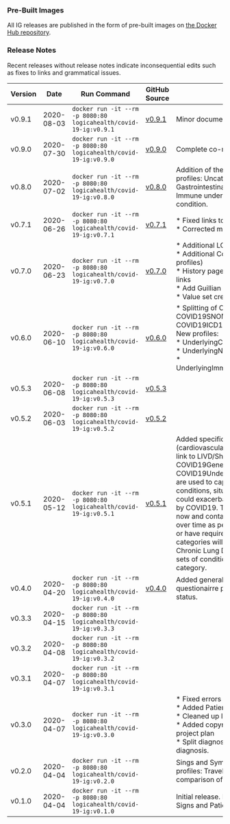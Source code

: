 
### Pre-Built Images
All IG releases are published in the form of pre-built images on [the Docker Hub repository](https://hub.docker.com/r/logicahealth/covid-19-ig).

### Release Notes
Recent releases without release notes indicate inconsequential edits such as fixes to links and grammatical issues.

| Version 	| Date 	| Run Command 	| GitHub Source 	| Notes 	|
|-	|-	|-	|-	|-	|
| v0.9.1	| 2020-08-03	| `docker run -it --rm -p 8080:80 logicahealth/covid-19-ig:v0.9.1` 	| [v0.9.1](https://github.com/logicahealth/covid-19/tree/v0.9.1)	| Minor documentation fixes. |
| v0.9.0	| 2020-07-30	| `docker run -it --rm -p 8080:80 logicahealth/covid-19-ig:v0.9.0` 	| [v0.9.0](https://github.com/logicahealth/covid-19/tree/v0.9.0)	| Complete co-morbidity value sets. |
| v0.8.0	| 2020-07-02	| `docker run -it --rm -p 8080:80 logicahealth/covid-19-ig:v0.8.0` 	| [v0.8.0](https://github.com/logicahealth/covid-19/tree/v0.8.0)	| Addition of the final four specific underlying condition profiles: Uncategorized underlying condition, Gastrointestinal and Hepatic underlying condition, Immune underlying condition, and Renal underlying condition. |
| v0.7.1	| 2020-06-26	| `docker run -it --rm -p 8080:80 logicahealth/covid-19-ig:v0.7.1` 	| [v0.7.1](https://github.com/logicahealth/covid-19/tree/v0.7.1)	| * Fixed links to lab profile on the "Lab Profiles" page. <br> * Corrected minor typos. |
| v0.7.0	| 2020-06-23	| `docker run -it --rm -p 8080:80 logicahealth/covid-19-ig:v0.7.0` 	| [v0.7.0](https://github.com/logicahealth/covid-19/tree/v0.7.0)	| * Additional LOINC Codes for 18 lab tests<br> * Additional Co-Morbidities (3 - 4 of the remaining profiles)<br> * History page workaround/fix with historical release links<br> * Add Guillian Barre syndrome "actual"<br> * Value set creation - 10 total |
| v0.6.0	| 2020-06-10	| `docker run -it --rm -p 8080:80 logicahealth/covid-19-ig:v0.6.0` 	| [v0.6.0](https://github.com/logicahealth/covid-19/tree/v0.6.0)	| * Splitting of COVID19Daignosis into COVID19SNOMEDDiagnosis and COVID19ICD10Diagnosis<br> New profiles:<br> * UnderlyingCardiovascularMedicalConditionPresent<br> * UnderlyingNeuroligicMedicalConditionPresent<br> * UnderlyingImmunocompromisedMedicalConditionPresent|
| v0.5.3	| 2020-06-08	| `docker run -it --rm -p 8080:80 logicahealth/covid-19-ig:v0.5.3` 	| [v0.5.3](https://github.com/logicahealth/covid-19/tree/v0.5.3)	|  	|
| v0.5.2	| 2020-06-03	| `docker run -it --rm -p 8080:80 logicahealth/covid-19-ig:v0.5.2` 	| [v0.5.2](https://github.com/logicahealth/covid-19/tree/v0.5.2)	|  	|
| v0.5.1	| 2020-05-12	| `docker run -it --rm -p 8080:80 logicahealth/covid-19-ig:v0.5.1` 	| [v0.5.1](https://github.com/logicahealth/covid-19/tree/v0.5.1)	| Added specific underlying condition profiles (cardiovascular, neurologic, and immunocompromised), link to LIVD/Shield work. Replaces the COVID19GeneralComorbidityVS with COVID19UnderlyingMedicalConditionVS. These profiles are used to capture the existence or absence of conditions, situations, procedures, or other issues that could exacerbate COVID19 or that could be exacerbated by COVID19.  The value set for this is somewhat short for now and contains many general categories.  It will change over time as people and organizations make suggestions or have requirements.  Specific profiles for comorbid categories will also be created, such as "COVID19 Chronic Lung Diesase Comorbidities", and will have value sets of conditions specific to and members of the general category. 	|
| v0.4.0	| 2020-04-20 	| `docker run -it --rm -p 8080:80 logicahealth/covid-19-ig:v0.4.0` 	| [v0.4.0](https://github.com/logicahealth/covid-19/tree/v0.4.0)	| Added general comorbidities, more lab profiles, example questionairre profile, smoking status, and pregnancy status. |
| v0.3.3	| 2020-04-15	| `docker run -it --rm -p 8080:80 logicahealth/covid-19-ig:v0.3.3` 	|  	|  	|
| v0.3.2	| 2020-04-08	| `docker run -it --rm -p 8080:80 logicahealth/covid-19-ig:v0.3.2` 	|  	|  	|
| v0.3.1	| 2020-04-07	| `docker run -it --rm -p 8080:80 logicahealth/covid-19-ig:v0.3.1` 	|  	|  	|
| v0.3.0	| 2020-04-07	| `docker run -it --rm -p 8080:80 logicahealth/covid-19-ig:v0.3.0` 	|  	| * Fixed errors in COVID19DiagnosisVS value set<br> * Added Patient/LOINC crosswalk<br> * Cleaned up look of lab profiles page<br> * Added copyright language requested by HL7 per joint project plan<br> * Split diagnosis into SNOMED diagnosis and ICD10 diagnosis. |
| v0.2.0	| 2020-04-04	| `docker run -it --rm -p 8080:80 logicahealth/covid-19-ig:v0.2.0` 	|	| Sings and Symtpoms, COVID Diagnosis proifles, exposure profiles: Travel History, Exposure info. Added a comparison of this IG to the CDC's eICR IG.   |
| v0.1.0	| 2020-04-04	| `docker run -it --rm -p 8080:80 logicahealth/covid-19-ig:v0.1.0` 	|	| Initial release. First set of lab profiles, references to Vital Signs and Patient profiles in other IG's. |


